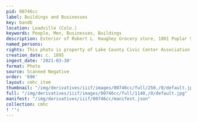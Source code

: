 ```yaml
---
pid: 00746cc
label: Buildings and Businesses
key: bandb
location: Leadville (Colo.)
keywords: People, Men, Businesses, Buildings
description: Exterior of Robert L. Haughey Grocery store, 1001 Poplar Street, c. 1895
named_persons: 
rights: This photo is property of Lake County Civic Center Association.
creation_date: c. 1895
ingest_date: '2021-03-30'
format: Photo
source: Scanned Negative
order: '696'
layout: cmhc_item
thumbnail: "/img/derivatives/iiif/images/00746cc/full/250,/0/default.jpg"
full: "/img/derivatives/iiif/images/00746cc/full/1140,/0/default.jpg"
manifest: "/img/derivatives/iiif/00746cc/manifest.json"
collection: cmhc
! '': 
---
```

